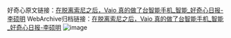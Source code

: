 好奇心原文链接：[在脱离索尼之后，Vaio 真的做了台智能手机_智能_好奇心日报-李硕明](https://www.qdaily.com/articles/7377.html)
WebArchive归档链接：[在脱离索尼之后，Vaio 真的做了台智能手机_智能_好奇心日报-李硕明](http://web.archive.org/web/20170806174555/http://www.qdaily.com:80/articles/7377.html)
![image](http://ww3.sinaimg.cn/large/007d5XDply1g3wjf7lpk1j30u02fwkji)